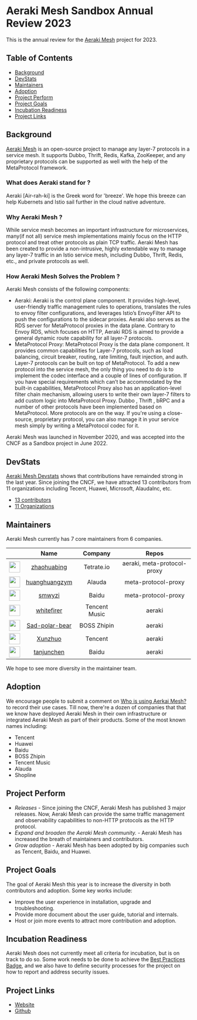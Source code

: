 # Aeraki Mesh Sandbox Annual Review 2023

This is the annual review for the [Aeraki Mesh](https://aeraki.net) project for 2023.

## Table of Contents

- [Background](#background)
- [DevStats](#devstats)
- [Maintainers](#maintainers)
- [Adoption](#adoption)
- [Project Perform](#project-perform)
- [Project Goals](#project-goals)
- [Incubation Readiness](#incubation-readiness)
- [Project Links](#project-links)

## Background

[Aeraki Mesh](https://aeraki.net) is an open-source project to manage any layer-7 protocols in
a service mesh. It supports Dubbo, Thrift, Redis, Kafka, ZooKeeper, and any proprietary protocols
can be supported as well with the help of the MetaProtocol framework.

### What does Aeraki stand for ?
Aeraki [Air-rah-ki] is the Greek word for 'breeze'. We hope this breeze can help Kubernets and Istio
sail further in the cloud native adventure.

### Why Aeraki Mesh ?
While service mesh becomes an important infrastructure for microservices, many(if not all) service mesh
implementations mainly focus on the HTTP protocol and treat other protocols as plain TCP traffic. Aeraki Mesh
has been created to provide a non-intrusive, highly extendable way to manage any layer-7 traffic in an Istio
service mesh, including Dubbo, Thrift, Redis, etc., and private protocols as well.

### How Aeraki Mesh Solves the Problem ?
Aeraki Mesh consists of the following components:

- Aeraki: Aeraki is the control plane component. It provides high-level, user-friendly traffic management rules to operations, translates the rules to envoy filter configurations, and leverages Istio’s EnvoyFilter API to push the configurations to the sidecar proxies. Aeraki also serves as the RDS server for MetaProtocol proxies in the data plane. Contrary to Envoy RDS, which focuses on HTTP, Aeraki RDS is aimed to provide a general dynamic route capability for all layer-7 protocols.
- MetaProtocol Proxy: MetaProtocol Proxy is the data plane component. It provides common capabilities for Layer-7 protocols, such as load balancing, circuit breaker, routing, rate limiting, fault injection, and auth. Layer-7 protocols can be built on top of MetaProtocol. To add a new protocol into the service mesh, the only thing you need to do is to implement the codec interface and a couple of lines of configuration. If you have special requirements which can’t be accommodated by the built-in capabilities, MetaProtocol Proxy also has an application-level filter chain mechanism, allowing users to write their own layer-7 filters to add custom logic into MetaProtocol Proxy.
Dubbo , Thrift , bRPC and a number of other protocols have been implemented based on MetaProtocol. More protocols are on the way. If you're using a close-source, proprietary protocol, you can also manage it in your service mesh simply by writing a MetaProtocol codec for it.

Aeraki Mesh was launched in November 2020, and was accepted into the CNCF as a Sandbox project in June
2022.

## DevStats

 [Aeraki Mesh Devstats](https://aerakimesh.devstats.cncf.io/d/1/activity-repository-groups?orgId=1&var-period=d7&var-repogroups=All&from=now-1y&to=now) shows that contributions have remainded strong in the last year. Since joining the CNCF, we have attracted 13 contributors from 11 organizations including Tecent, Huawei, Microsoft, AlaudaInc, etc.

  - [13 contributors](https://aerakimesh.devstats.cncf.io/d/22/prs-authors-table?orgId=1&var-period_name=Last%20year&var-repogroup_name=All)
  - [11 Organizations](https://aerakimesh.devstats.cncf.io/d/5/companies-table?orgId=1&var-period_name=Last%20year&var-metric=commits)


## Maintainers

Aeraki Mesh currently has 7 core maintainers from 6 companies.

|                                                                           |                        Name                         |    Company    |            Repos            |
|:-------------------------------------------------------------------------:|:---------------------------------------------------:|:-------------:|:---------------------------:|
| <img width="30px" src="https://avatars.githubusercontent.com/u/1321762">  |    [zhaohuabing](https://github.com/zhaohuabing)    |  Tetrate.io   | aeraki, meta-protocol-proxy |
| <img width="30px" src="https://avatars.githubusercontent.com/u/15240576"> |  [huanghuangzym](https://github.com/huanghuangzym)  |    Alauda     |     meta-protocol-proxy     | 
| <img width="30px" src="https://avatars.githubusercontent.com/u/3876735">  |         [smwyzi](https://github.com/smwyzi)         |     Baidu     |     meta-protocol-proxy     |
| <img width="30px" src="https://avatars.githubusercontent.com/u/12084604"> |     [whitefirer](https://github.com/whitefirer)     | Tencent Music |           aeraki            |
| <img width="30px" src="https://avatars.githubusercontent.com/u/28644213"> | [Sad-polar-bear](https://github.com/Sad-polar-bear) |  BOSS Zhipin  |           aeraki            |
| <img width="30px" src="https://avatars.githubusercontent.com/u/48784001"> |        [Xunzhuo](https://github.com/Xunzhuo)        |    Tencent    |           aeraki            |
| <img width="30px" src="https://avatars.githubusercontent.com/u/19339970"> |     [tanjunchen](https://github.com/tanjunchen)     |     Baidu     |           aeraki            |

We hope to see more diversity in the maintainer team.

## Adoption

We encourage people to submit a comment on [Who is using Aerkai Mesh?](https://github.com/aeraki-mesh/aeraki/issues/105)
to record their use cases. Till now, there're a dozen of companies that that we know have deployed Aeraki Mesh in their
own infrastructure or integrated Aeraki Mesh as part of their products. Some of the most known names including:

- Tencent
- Huawei
- Baidu
- BOSS Zhipin
- Tencent Music
- Alauda
- Shopline


## Project Perform

- *Releases* - Since joining the CNCF, Aeraki Mesh has published 3 major releases. Now, Aeraki Mesh can provide the same traffic management and observability capabilities to non-HTTP protocols as the HTTP protocol.
- *Expand and broaden the Aeraki Mesh community.* - Aeraki Mesh has increased the breath of maintainers and contributors.
- *Grow adoption* - Aeraki Mesh has been adopted by big companies such as Tencent, Baidu, and Huawei.

## Project Goals

The goal of Aeraki Mesh this year is to increase the diversity in both contributors and adoption.
Some key works include:
- Improve the user experience in installation, upgrade and troubleshooting.
- Provide more document about the user guide, tutorial and internals.
- Host or join more events to attract more contribution and adoption.

## Incubation Readiness

   Aeraki Mesh does not currently meet all criteria for incubation, but is on track to do so. Some work needs to be done to achieve the [Best Practices Badge](https://bestpractices.coreinfrastructure.org/), and we also have to define security processes for the project on how to report and address security issues.

## Project Links

* [Website](https://aeraki.net)
* [Github](https://github.com/aeraki-mesh)
